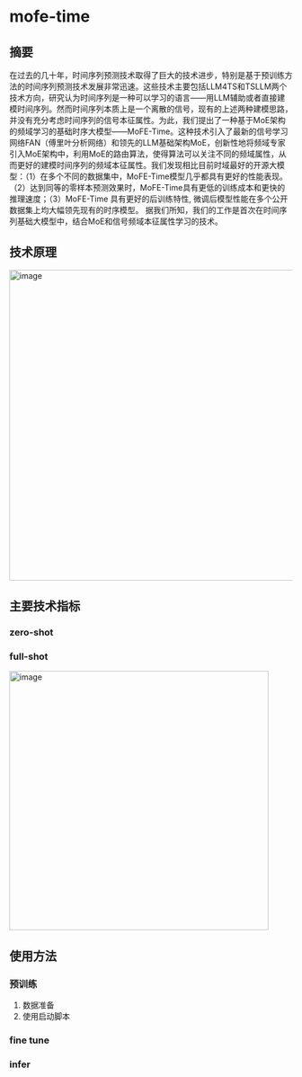 # mofe-time

## 摘要
在过去的几十年，时间序列预测技术取得了巨大的技术进步，特别是基于预训练方法的时间序列预测技术发展非常迅速。这些技术主要包括LLM4TS和TSLLM两个技术方向，研究认为时间序列是一种可以学习的语言——用LLM辅助或者直接建模时间序列。然而时间序列本质上是一个离散的信号，现有的上述两种建模思路，并没有充分考虑时间序列的信号本征属性。为此，我们提出了一种基于MoE架构的频域学习的基础时序大模型——MoFE-Time。这种技术引入了最新的信号学习网络FAN（傅里叶分析网络）和领先的LLM基础架构MoE，创新性地将频域专家引入MoE架构中，利用MoE的路由算法，使得算法可以关注不同的频域属性，从而更好的建模时间序列的频域本征属性。我们发现相比目前时域最好的开源大模型：（1）在多个不同的数据集中，MoFE-Time模型几乎都具有更好的性能表现。（2）达到同等的零样本预测效果时，MoFE-Time具有更低的训练成本和更快的推理速度；（3）MoFE-Time 具有更好的后训练特性, 微调后模型性能在多个公开数据集上均大幅领先现有的时序模型。 据我们所知，我们的工作是首次在时间序列基础大模型中，结合MoE和信号频域本征属性学习的技术。

## 技术原理
<img width="553" alt="image" src="https://github.com/user-attachments/assets/c3ffe966-2556-4340-8d0b-a5653ad95eb0" />

## 主要技术指标
### zero-shot


### full-shot
<img width="461" alt="image" src="https://github.com/user-attachments/assets/410fe74b-06cd-4a5c-a43f-fe39f95e17a8" />

## 使用方法
### 预训练
1. 数据准备
2. 使用启动脚本

### fine tune

### infer


